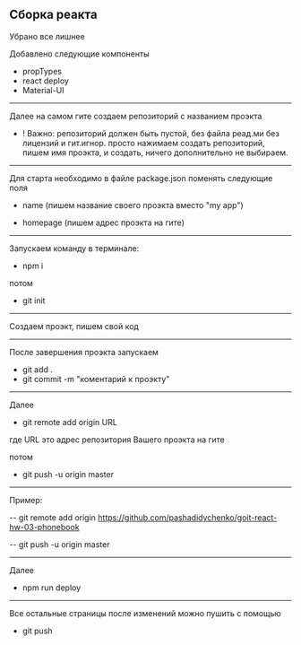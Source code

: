 ## Сборка реакта

Убрано все лишнее

Добавлено следующие компоненты

- propTypes
- react deploy
- Material-UI

---

Далее на самом гите создаем репозиторий с названием проэкта

- ! Важно: репозиторий должен быть пустой, без файла реад.ми без лицензий и гит.игнор.
  просто нажимаем создать репозиторий, пишем имя проэкта, и создать, ничего дополнительно не выбираем.

---

Для старта необходимо в файле package.json поменять следующие поля

- name (пишем название своего проэкта вместо "my app")

- homepage (пишем адрес проэкта на гите)

---

Запускаем команду в терминале:

- npm i

потом

- git init

---

Создаем проэкт, пишем свой код

---

После завершения проэкта запускаем

- git add .
- git commit -m "коментарий к проэкту"

---

Далее

- git remote add origin URL

где URL это адрес репозитория Вашего проэкта на гите

потом

- git push -u origin master

---

Пример:

-- git remote add origin https://github.com/pashadidychenko/goit-react-hw-03-phonebook

-- git push -u origin master

---

Далее

- npm run deploy

---

Все остальные страницы после изменений можно пушить с помощью

- git push
